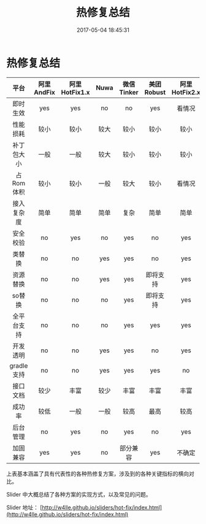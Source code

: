 ﻿---
title: 热修复总结
date: 2017-05-04 18:45:31
tags: [Android, 热补丁]
thumbnail: http://7xs23g.com1.z0.glb.clouddn.com/android.jpg
---

# 热修复总结

| 平台 | 阿里 AndFix | 阿里 HotFix1.x | Nuwa | 微信Tinker | 美团Robust | 阿里 HotFix2.x|
| :---: | :----: | :----: |:----: |:----: |:----: |:----: 	
| 即时生效 | yes | yes | no | no | yes | 看情况 | 
| 性能损耗 | 较小   | 较小  | 较大 | 较小 | 较小 |  较小 |
| 补丁包大小 | 一般 | 一般  | 较大 | 较小 | 较小 | 较小 | 
| 占Rom体积  | 较小   | 较小 | 一般 | 较大 | 较小 | 看情况| 
| 接入复杂度 | 简单 | 简单 | 简单 | 复杂 | 简单 | 简单 | 
| 安全校验   | no   | yes  | no   | yes  | no   | yes | 
| 类替换    | no    | no   | yes | yes  | no    | yes | 
| 资源替换  | no    | no   | yes  | yes | 即将支持| yes | 
| so替换    | no    | no   | no   | yes | 即将支持 | yes | 
| 全平台支持 |no    | no   | no   | yes  | yes   | yes | 
| 开发透明  | no    | no   | yes  | yes | no    | yes | 
| gradle支持| no    | no   | yes  | yes | yes   | no | 
| 接口文档   |较少  | 丰富 | 较少 | 丰富 | 丰富 | 丰富 | 
| 成功率    | 较低  | 一般 | 一般 | 较高 | 最高 | 较高 | 
| 后台管理  | no   | yes   | no   | yes  | no   | yes | 
| 加固兼容  | yes   | yes  | no | 部分兼容 | yes | 不确定 | 

上表基本涵盖了具有代表性的各种热修复方案，涉及到的各种关键指标的横向对比。

Slider 中大概总结了各种方案的实现方式，以及常见的问题。

Slider 地址： [http://w4lle.github.io/sliders/hot-fix/index.html](http://w4lle.github.io/sliders/hot-fix/index.html)
